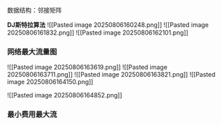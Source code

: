 数据结构：邻接矩阵

**DJ斯特拉算法**
![[Pasted image 20250806160248.png]]
![[Pasted image 20250806161832.png]]
![[Pasted image 20250806162101.png]]
 
### 网络最大流量图
![[Pasted image 20250806163619.png]]
![[Pasted image 20250806163711.png]]
![[Pasted image 20250806163821.png]]
![[Pasted image 20250806164150.png]]

![[Pasted image 20250806164852.png]]
### 最小费用最大流
